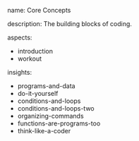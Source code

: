 name: Core Concepts

description: The building blocks of coding.

aspects:
  - introduction
  - workout

insights:
  - programs-and-data
  - do-it-yourself
  - conditions-and-loops
  - conditions-and-loops-two
  - organizing-commands
  - functions-are-programs-too
  - think-like-a-coder
